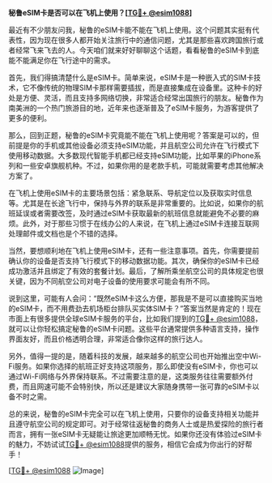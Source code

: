 **秘鲁eSIM卡是否可以在飞机上使用？[[TG💪+ @esim1088](https://t.me/s/esim1088)]**

最近有不少朋友问我，秘鲁的eSIM卡能不能在飞机上使用。这个问题其实挺有代表性，因为现在很多人都开始关注旅行中的通信问题，尤其是那些喜欢跨国旅行或者经常飞来飞去的人。今天咱们就来好好聊聊这个话题，看看秘鲁的eSIM卡到底能不能满足你在飞行途中的需求。

首先，我们得搞清楚什么是eSIM卡。简单来说，eSIM卡是一种嵌入式的SIM卡技术，它不像传统的物理SIM卡那样需要插拔，而是直接集成在设备里。这种卡的好处是方便、灵活，而且支持多网络切换，非常适合经常出国旅行的朋友。秘鲁作为南美洲的一个热门旅游目的地，近年来也逐渐普及了eSIM卡服务，为游客提供了更多的便利。

那么，回到正题，秘鲁的eSIM卡究竟能不能在飞机上使用呢？答案是可以的，但前提是你的手机或其他设备必须支持eSIM功能，并且航空公司允许在飞行模式下使用移动数据。大多数现代智能手机都已经支持eSIM功能，比如苹果的iPhone系列和一些安卓旗舰机种。不过，如果你用的是老款手机，可能就需要考虑其他解决方案了。

在飞机上使用eSIM卡的主要场景包括：紧急联系、导航定位以及获取实时信息等。尤其是在长途飞行中，保持与外界的联系是非常重要的。比如说，如果你的航班延误或者需要改签，及时通过eSIM卡获取最新的航班信息就能避免不必要的麻烦。此外，对于那些习惯于在线办公的人来说，在飞机上通过eSIM卡连接互联网处理邮件或文档也是个不错的选择。

当然，要想顺利地在飞机上使用eSIM卡，还有一些注意事项。首先，你需要提前确认你的设备是否支持飞行模式下的移动数据功能。其次，确保你的eSIM卡已经成功激活并且绑定了有效的套餐计划。最后，了解所乘坐航空公司的具体规定也很关键，因为不同航空公司对电子设备的使用要求可能会有所不同。

说到这里，可能有人会问：“既然eSIM卡这么方便，那我是不是可以直接购买当地的eSIM卡，而不用费劲去机场柜台排队买实体SIM卡？”答案当然是肯定的！现在市面上有很多提供全球eSIM卡服务的平台，比如我们提到的[TG💪+ @esim1088](https://t.me/s/esim1088)，就可以让你轻松搞定秘鲁的eSIM卡问题。这些平台通常提供多种语言支持，操作界面友好，而且价格透明合理，非常适合像你这样的旅行达人。

另外，值得一提的是，随着科技的发展，越来越多的航空公司也开始推出空中Wi-Fi服务。如果你选择的航班正好支持这项服务，那么即使没有eSIM卡，你也可以通过Wi-Fi网络与外界保持联系。不过需要注意的是，这类服务往往需要额外付费，而且网速可能不会特别快，所以还是建议大家随身携带一张可靠的eSIM卡以备不时之需。

总的来说，秘鲁的eSIM卡完全可以在飞机上使用，只要你的设备支持相关功能并且遵守航空公司的规定即可。对于经常往返秘鲁的商务人士或是热爱探险的旅行者而言，拥有一张eSIM卡无疑能让旅途更加顺畅无忧。如果你还没有体验过eSIM卡的魅力，不妨试试[TG💪+ @esim1088](https://t.me/s/esim1088)提供的服务，相信它会成为你出行的好帮手！

[[TG💪+ @esim1088](https://t.me/s/esim1088) ![Image](https://i.postimg.cc/4NQfJmqS/Snipaste-2025-05-13-00-14-12.png)]